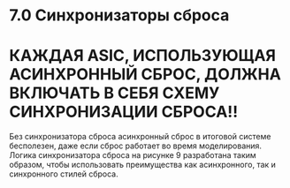 # 7.0 Синхронизаторы сброса

# КАЖДАЯ ASIC, ИСПОЛЬЗУЮЩАЯ АСИНХРОННЫЙ СБРОС, ДОЛЖНА ВКЛЮЧАТЬ В СЕБЯ СХЕМУ СИНХРОНИЗАЦИИ СБРОСА!!

Без синхронизатора сброса асинхронный сброс в итоговой системе бесполезен, даже если сброс работает во время моделирования. Логика синхронизатора сброса на рисунке 9 разработана таким образом, чтобы использовать преимущества как асинхронного, так и синхронного стилей сброса.

